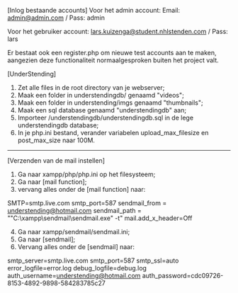[Inlog bestaande accounts]
Voor het admin account:
Email: admin@admin.com / Pass: admin

Voor het gebruiker account:
lars.kuizenga@student.nhlstenden.com / Pass: lars

Er bestaat ook een register.php om nieuwe test accounts aan te maken,
aangezien deze functionaliteit normaalgesproken buiten het project valt.


[UnderStending]

1. Zet alle files in de root directory van je webserver;
2. Maak een folder in understendingdb/ genaamd "videos";
3. Maak een folder in understending/imgs genaamd "thumbnails";
4. Maak een sql database genaamd "understendingdb" aan;
5. Importeer /understendingdb/understendingdb.sql in de lege understendingdb database;
6. In je php.ini bestand, verander variabelen upload_max_filesize en post_max_size naar 100M.

--------------------------------------------------------

[Verzenden van de mail instellen]

1. Ga naar xampp/php/php.ini op het filesysteem;
2. Ga naar [mail function];
3. vervang alles onder de [mail function] naar:

SMTP=smtp.live.com
smtp_port=587
sendmail_from = understending@hotmail.com
sendmail_path = "\"C:\xampp\sendmail\sendmail.exe\" -t"
mail.add_x_header=Off


4. Ga naar xampp/sendmail/sendmail.ini;
5. Ga naar [sendmail];
6. Vervang alles onder de [sendmail] naar:

smtp_server=smtp.live.com
smtp_port=587
smtp_ssl=auto
error_logfile=error.log
debug_logfile=debug.log
auth_username=understending@hotmail.com
auth_password=cdc09726-8153-4892-9898-584283785c27

<!--
Wanneer er geen folder in xampp zit genaamd sendmail
zal xampp opnieuw geinstalleerd moeten worden en daarbij moet
fake sendmail aangevinkt worden bij de installatie opties.
-->